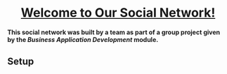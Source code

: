 <h1 align="center"><u>Welcome to Our Social Network!</u></h1>

**This social network was built by a team as part of a group project given by the _Business Application Development_ module.**

## Setup
